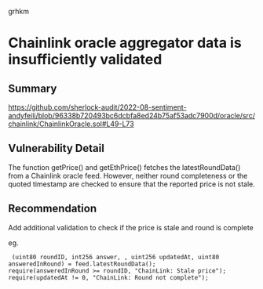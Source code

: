 grhkm
# Chainlink oracle aggregator data is insufficiently validated

## Summary

https://github.com/sherlock-audit/2022-08-sentiment-andyfeili/blob/96338b720493bc6dcbfa8ed24b75af53adc7900d/oracle/src/chainlink/ChainlinkOracle.sol#L49-L73

## Vulnerability Detail

The function getPrice() and getEthPrice() fetches the latestRoundData() from a Chainlink oracle feed. However, neither round completeness or the quoted timestamp are checked to ensure that the reported price is not stale.

## Recommendation

Add additional validation to check if the price is stale and round is complete

eg.
```solidity
 (uint80 roundID, int256 answer, , uint256 updatedAt, uint80 answeredInRound) = feed.latestRoundData();
require(answeredInRound >= roundID, "ChainLink: Stale price");
require(updatedAt != 0, "ChainLink: Round not complete");
```